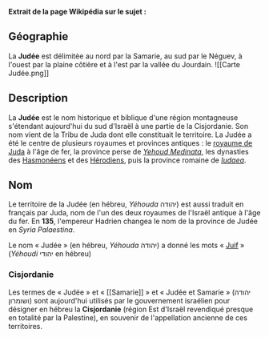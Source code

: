 **Extrait de la page Wikipédia sur le sujet :**
## Géographie
La **Judée** est délimitée au nord par la Samarie, au sud par le Néguev, à l'ouest par la plaine côtière et à l'est par la vallée du Jourdain.
![[Carte Judée.png]]

## Description
La **Judée** est le nom historique et biblique d'une région montagneuse s'étendant aujourd'hui du sud d'Israël à une partie de la Cisjordanie. Son nom vient de la Tribu de Juda dont elle constituait le territoire.
La Judée a été le centre de plusieurs royaumes et provinces antiques : le [royaume de Juda](https://fr.wikipedia.org/wiki/Royaume_de_Juda "Royaume de Juda") à l'âge de fer, la province perse de _[Yehoud Medinata](https://fr.wikipedia.org/wiki/Yehoud_Medinata "Yehoud Medinata")_, les dynasties des [Hasmonéens](https://fr.wikipedia.org/wiki/Hasmon%C3%A9ens "Hasmonéens") et des [Hérodiens](https://fr.wikipedia.org/wiki/H%C3%A9rodiens "Hérodiens"), puis la province romaine de _[Iudaea](https://fr.wikipedia.org/wiki/Jud%C3%A9e_(province_romaine) "Judée (province romaine)")_.

## Nom
Le territoire de la Judée (en hébreu, _Yéhouda_ יהודה) est aussi traduit en français par Juda, nom de l'un des deux royaumes de l'Israël antique à l'âge du fer.
En **135**, l'empereur Hadrien changea le nom de la province de Judée en _Syria Palaestina_.

Le nom « Judée » (en hébreu, _Yéhouda_ יהודה) a donné les mots « [Juif](https://fr.wikipedia.org/wiki/Juifs "Juifs") » (_Yéhoudi_ יהודי en hébreu)

### Cisjordanie
Les termes de « Judée » et « [[Samarie]] » et « Judée et Samarie » (יהודה ושומרון) sont aujourd'hui utilisés par le gouvernement israélien pour désigner en hébreu la **Cisjordanie** (région Est d'Israël revendiqué presque en totalité par la Palestine), en souvenir de l'appellation ancienne de ces territoires.